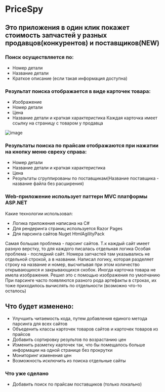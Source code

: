 # PriceSpy
## Это приложения в один клик покажет стоимость запчастей у разных продавцов(конкурентов) и поставщиков(NEW) 

### Поиск осуществляется по:
- Номер детали
- Название детали
- Краткое описание (если такая информация доступна)

### Результат поиска отображается в виде карточек товара:
- Изображение
- Номер детали
- Цена
- Название детали и краткая характеристика
Каждая карточка имеет ссылку на страницу с товаром у продавца

![image](https://user-images.githubusercontent.com/103592628/199592823-ccf35f06-3514-4ed2-9dc0-bdf255ad00b3.png)
### Результаты поиска по прайсам отображаются при нажатии на кнопку меню свреху справа:
- Номер детали
- Название детали и краткая характеристика
- Цена 
- Результаты сгруппированы по поставщикам(Название поставщика - название файла без расширения)

### Web-приложение использует паттерн MVC платформы ASP.NET
Какие технологии использовал:
- Логика приложения написана на C#
- Для рендеринга страниц используется Razor Pages
- Для парсинга сайтов Nuget HtmlAgilityPack

Самая большая проблема - парсинг сайтов. Т.к каждый сайт имеет разную верстку, то для каждого писалась отдельная логика
Особая проблема - последний сайт. Номера запчастей там указывались не отдельной строкой, а в названии. 
Написал логику, которая разделяет строку на название и номер, высчитывая при этом количество открывающихся и закрывающихся скобок.
Иногда карточка товара не имела изображения. Решил это с помощью изображения по умолчанию
При парсинге часто появляются разного рода артефакты в строках, их тоже приходилось вычислять по отдельности (возможно что-то осталось)

## Что будет изменено:
- Улучшить читаемость кода, путем добавления единого метода парсинга для всех сайтов
- Объеденить классы карточек товаров сайтов и карточек товаров из прайсов
- Добавить сортировку результов по возрастанию цен
- Изменить разметку карточек так, что бы помещалось больше информации на одной странице без прокрутки
- Мониторинг изменения цен 
- Возможность исключить из поиска отдельные сайты

### Что уже сделано
- Добавить поиск по прайсам поставщиков (только локально)
